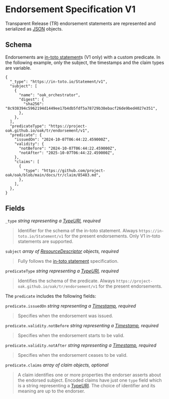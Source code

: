 # Endorsement Specification V1

Transparent Release (TR) endorsement statements are represented and serialized
as [JSON] objects.

## Schema

Endorsements are [in-toto statement]s (V1 only) with a custom predicate. In the following
example, only the subject, the timestamps and the claim types are variable.

```jsonc
{
  "_type": "https://in-toto.io/Statement/v1",
  "subject": [
    {
      "name": "oak_orchestrator",
      "digest": {
        "sha256": "8c938394c5962194d1449ee17b4db5fdf5a78729b38ebacf26de9bed4027e351",
      },
    },
  ],
  "predicateType": "https://project-oak.github.io/oak/tr/endorsement/v1",
  "predicate": {
    "issuedOn": "2024-10-07T06:44:22.459000Z",
    "validity": {
      "notBefore": "2024-10-07T06:44:22.459000Z",
      "notAfter": "2025-10-07T06:44:22.459000Z",
    },
    "claims": [
      {
        "type": "https://github.com/project-oak/oak/blob/main/docs/tr/claim/85483.md",
      },
    ],
  },
}
```

## Fields

`_type` _string representing a [TypeURI], required_

> Identifier for the schema of the in-toto statement. Always
> `https://in-toto.io/Statement/v1` for the present endorsements. Only V1
> in-toto statements are supported.

`subject` _array of [ResourceDescriptor] objects, required_

> Fully follows the [in-toto statement] specification.

`predicateType` _string representing a [TypeURI], required_

> Identifies the schema of the predicate. Always
> `https://project-oak.github.io/oak/tr/endorsement/v1` for the present
> endorsements.

The `predicate` includes the following fields:

`predicate.issuedOn` _string representing a [Timestamp], required_

> Specifies when the endorsement was issued.

`predicate.validity.notBefore` _string representing a [Timestamp], required_

> Specifies when the endorsement starts to be valid.

`predicate.validity.notAfter` _string representing a [Timestamp], required_

> Specifies when the endorsement ceases to be valid.

`predicate.claims` _array of claim objects, optional_

> A claim identifies one or more properties the endorser asserts about the
> endorsed subject. Encoded claims have just one `type` field which is a string
> representing a [TypeURI]. The choice of identifier and its meaning are up to
> the endorser.

[JSON]: https://www.json.org/json-en.html
[in-toto statement]: https://in-toto.io/Statement/v1
[ResourceDescriptor]:
  https://github.com/in-toto/attestation/blob/main/spec/v1/resource_descriptor.md
[TypeURI]:
  https://github.com/in-toto/attestation/blob/main/spec/v1/field_types.md#TypeURI
[Timestamp]:
  https://github.com/in-toto/attestation/blob/main/spec/v1/field_types.md#timestamp
